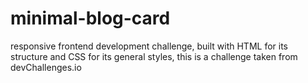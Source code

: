 # minimal-blog-card
responsive frontend development challenge, built with HTML for its structure and CSS for its general styles, this is a challenge taken from devChallenges.io
